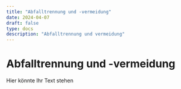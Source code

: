 ```yaml
---
title: "Abfalltrennung und -vermeidung"
date: 2024-04-07
draft: false
type: docs
description: "Abfalltrennung und vermeidung"
---
```


# Abfalltrennung und -vermeidung

Hier könnte Ihr Text stehen
